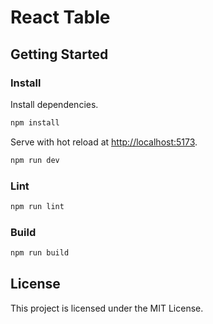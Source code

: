 # React Table

## Getting Started

### Install

Install dependencies.

```bash
npm install
```

Serve with hot reload at <http://localhost:5173>.

```bash
npm run dev
```

### Lint

```bash
npm run lint
```

### Build

```bash
npm run build
```

## License

This project is licensed under the MIT License.
